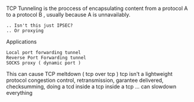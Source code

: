 
#

TCP Tunneling is the proccess of encapsulating content from a protocol A to a protocol B , usually because A is unnavailably.

    .. Isn't this just IPSEC?
    .. Or proxying 

Applications

    Local port forwarding tunnel
    Reverse Port Forwarding tunnel
    SOCKS proxy ( dynamic port )

This can cause TCP meltdown ( tcp over tcp )
    tcp isn't a lightweight protocol
        congestion control, retransmission, garantee delivered, checksumming,
    doing a tcd inside a tcp inside a tcp ... can slowdown everything
